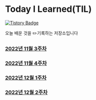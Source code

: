 # Today I Learned(TIL)
[![Tistory Badge](https://img.shields.io/badge/-tech%20blog-important)](https://chan9.tistory.com/) 

오늘 배운 것을 ✏️기록하는 저장소입니다

### [2022년 11월 3주차](https://github.com/euichaan/TIL/tree/main/2022-11-3%EC%A3%BC%EC%B0%A8)
### [2022년 11월 4주차](https://github.com/euichaan/TIL/tree/main/2022-11-4%EC%A3%BC%EC%B0%A8)
### [2022년 12월 1주차](https://github.com/euichaan/TIL/tree/main/2022-12-1%EC%A3%BC%EC%B0%A8)
### [2022년 12월 2주차](https://github.com/euichaan/TIL/tree/main/2022-12-2%EC%A3%BC%EC%B0%A8)


